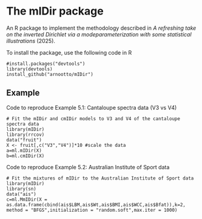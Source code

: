 # The mIDir package
An R package to implement the methodology described in *A refreshing take on the inverted Dirichlet via a modeparameterization with some statistical illustrations* (2025).

To install the package, use the following code in R
```{r}
#install.packages("devtools")
library(devtools)
install_github("arnootto/mIDir")
```
## Example
Code to reproduce Example 5.1: Cantaloupe spectra data (V3 vs V4)
```{r}
# Fit the mIDir and cmIDir models to V3 and V4 of the cantaloupe spectra data
library(mIDir)
library(rrcov)
data("fruit")
X <- fruit[,c("V3","V4")]*10 #scale the data
a=ml.mIDir(X)
b=ml.cmIDir(X)
```
Code to reproduce Example 5.2: Australian Institute of Sport data
```{r}
# Fit the mixtures of mIDir to the Australian Institute of Sport data
library(mIDir)
library(sn)
data("ais")
c=ml.MmIDir(X = as.data.frame(cbind(ais$LBM,ais$Wt,ais$BMI,ais$WCC,ais$Bfat)),k=2, method = "BFGS",initialization = "random.soft",max.iter = 1000)
```
